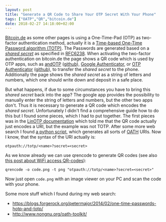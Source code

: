 ```yaml
---
layout: post
title: "Generate a QR Code to Share Your OTP Secret With Your Phone"
tags: ["OATP","QR","bitcoin.de"]
date: 2018-02-27 14:18:00+02:00
---
```


[Bitcoin.de](https://www.bitcoin.de/de/r/puvb6r) as some other pages is using a One-Time-Pad (OTP) as two-factor authentication method, actually it is a [Time-based One-Time Password algorithm (TOTP)](https://en.wikipedia.org/wiki/Time-based_One-time_Password_Algorithm).
The Passwords are generated based on a [*shared secret*](https://en.wikipedia.org/wiki/Shared_secret) as specified in [RFC6238](https://tools.ietf.org/html/rfc6238).
When activating the two-factor authentication on bitcoin.de the page shows a QR code which is used by OTP apps, such as [andOTP](https://f-droid.org/packages/org.shadowice.flocke.andotp/) ([github](https://github.com/andOTP/andOTP/)), [Google Authenticator](https://de.wikipedia.org/wiki/Google_Authenticator), or [OTP Authenticator](https://f-droid.org/packages/net.bierbaumer.otp_authenticator/) ([github](https://github.com/0xbb/otp-authenticator)), to transfer the *shared secret* to the phone. Additionally the page shows the *shared secret* as a string of letters and numbers, which one should write down and deposit in a safe place.

But what happens, if due to some circumstances you have to bring this *shared secret* back into the app?
The google app provides the possibility to manually enter the string of letters and numbers, but the other two apps don't.
Thus it is necessary to generate a QR code which encodes the *shared secret*.
Unfortunately I didn't find a comprehensive guide how to do this but I found some pieces, which I had to put together.
The first pieces was in the [LinOTP documentation](https://www.linotp.org/doc/latest/part-management/managingtokens/enroll.html#enroll-hotp-totp-and-ocra-tokens) which told me that the QR code actually just encodes a URI, but the example was not TOTP.
After some more web search I found [a python script](https://gist.github.com/habnabit/e3f0691a932a70b8646f1e5f724490c7), which generates all sorts of [OATH](https://gist.github.com/habnabit/e3f0691a932a70b8646f1e5f724490c7) URIs.
Now I know, that the syntax of the URI actually is:

    otpauth://totp/<name>?secret=<secret>

As we know already we can use qrencode to generate QR codes (see also [this post about WiFi access QR-codes](https://fordodone.com/2014/01/06/create-qr-code-for-automatic-wifi-access-using-qrencode/)):

    qrencode -o code.png -t png "otpauth://totp/<name>?secret=<secret>"

Now just open `code.png` with an image viewer on your PC and scan the code with your phone.

Some more stuff which I found during my web search:
- https://blogs.forgerock.org/petermajor/2014/02/one-time-passwords-hotp-and-totp/
- http://www.nongnu.org/oath-toolkit/
